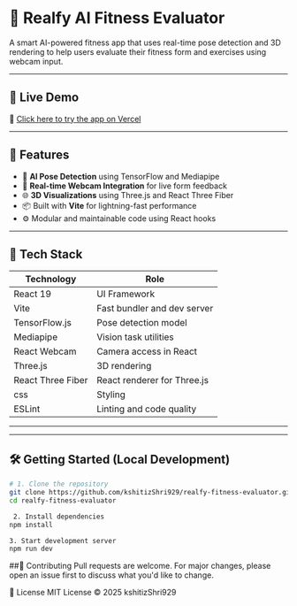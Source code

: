 # 🧠 Realfy AI Fitness Evaluator

A smart AI-powered fitness app that uses real-time pose detection and 3D rendering to help users evaluate their fitness form and exercises using webcam input.

---

## 🚀 Live Demo

🔗 [Click here to try the app on Vercel](https://realfy-fitness-evaluator-git-main-shrikant-s-projects-86619900.vercel.app/)

---

## 📸 Features

- 🎯 **AI Pose Detection** using TensorFlow and Mediapipe
- 🎥 **Real-time Webcam Integration** for live form feedback
- 🌐 **3D Visualizations** using Three.js and React Three Fiber
- 📦 Built with **Vite** for lightning-fast performance
- ⚙️ Modular and maintainable code using React hooks

---

## 🧩 Tech Stack

| Technology       | Role                                   |
|------------------|----------------------------------------|
| React 19         | UI Framework                           |
| Vite             | Fast bundler and dev server            |
| TensorFlow.js    | Pose detection model                   |
| Mediapipe        | Vision task utilities                  |
| React Webcam     | Camera access in React                 |
| Three.js         | 3D rendering                           |
| React Three Fiber| React renderer for Three.js            |
| css              | Styling                                |
| ESLint           | Linting and code quality               |

---


---

## 🛠️ Getting Started (Local Development)

```bash
# 1. Clone the repository
git clone https://github.com/kshitizShri929/realfy-fitness-evaluator.git
cd realfy-fitness-evaluator

 2. Install dependencies
npm install

3. Start development server
npm run dev
```

##🤝 Contributing
Pull requests are welcome. For major changes, please open an issue first to discuss what you'd like to change.

📄 License
MIT License © 2025 kshitizShri929
